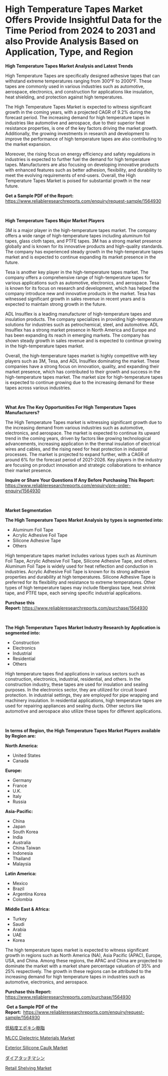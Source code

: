 <p><h1>High Temperature Tapes Market Offers Provide Insightful Data for the Time Period from 2024 to 2031 and also Provide Analysis Based on Application, Type, and Region</h1></p><p><strong>High Temperature Tapes Market Analysis and Latest Trends</strong></p>
<p><p>High Temperature Tapes are specifically designed adhesive tapes that can withstand extreme temperatures ranging from 300°F to 2000°F. These tapes are commonly used in various industries such as automotive, aerospace, electronics, and construction for applications like insulation, heat shielding, and protection against high temperatures.</p><p>The High Temperature Tapes Market is expected to witness significant growth in the coming years, with a projected CAGR of 9.2% during the forecast period. The increasing demand for high temperature tapes in industries like automotive and aerospace, due to their superior heat resistance properties, is one of the key factors driving the market growth. Additionally, the growing investments in research and development to improve the performance of high temperature tapes are also contributing to the market expansion.</p><p>Moreover, the rising focus on energy efficiency and safety regulations in industries is expected to further fuel the demand for high temperature tapes. Manufacturers are also focusing on developing innovative products with enhanced features such as better adhesion, flexibility, and durability to meet the evolving requirements of end-users. Overall, the High Temperature Tapes Market is poised for substantial growth in the near future.</p></p>
<p><strong>Get a Sample PDF of the Report:&nbsp;</strong> <a href="https://www.reliableresearchreports.com/enquiry/request-sample/1564930">https://www.reliableresearchreports.com/enquiry/request-sample/1564930</a></p>
<p>&nbsp;</p>
<p><strong>High Temperature Tapes Major Market Players</strong></p>
<p><p>3M is a major player in the high-temperature tapes market. The company offers a wide range of high-temperature tapes including aluminum foil tapes, glass cloth tapes, and PTFE tapes. 3M has a strong market presence globally and is known for its innovative products and high-quality standards. The company has experienced steady growth in the high-temperature tapes market and is expected to continue expanding its market presence in the future.</p><p>Tesa is another key player in the high-temperature tapes market. The company offers a comprehensive range of high-temperature tapes for various applications such as automotive, electronics, and aerospace. Tesa is known for its focus on research and development, which has helped the company introduce new and innovative products in the market. Tesa has witnessed significant growth in sales revenue in recent years and is expected to maintain strong growth in the future.</p><p>ADL Insulflex is a leading manufacturer of high-temperature tapes and insulation products. The company specializes in providing high-temperature solutions for industries such as petrochemical, steel, and automotive. ADL Insulflex has a strong market presence in North America and Europe and has been expanding its reach in emerging markets. The company has shown steady growth in sales revenue and is expected to continue growing in the high-temperature tapes market.</p><p>Overall, the high-temperature tapes market is highly competitive with key players such as 3M, Tesa, and ADL Insulflex dominating the market. These companies have a strong focus on innovation, quality, and expanding their market presence, which has contributed to their growth and success in the high-temperature tapes market. The market size for high-temperature tapes is expected to continue growing due to the increasing demand for these tapes across various industries.</p></p>
<p>&nbsp;</p>
<p><strong>What Are The Key Opportunities For High Temperature Tapes Manufacturers?</strong></p>
<p><p>The High Temperature Tapes market is witnessing significant growth due to the increasing demand from various industries such as automotive, electronics, and aerospace. The market is expected to continue its upward trend in the coming years, driven by factors like growing technological advancements, increasing application in the thermal insulation of electrical wires and cables, and the rising need for heat protection in industrial processes. The market is projected to expand further, with a CAGR of around 6% for the forecast period of 2021-2026. Key players in the industry are focusing on product innovation and strategic collaborations to enhance their market presence.</p></p>
<p><strong>Inquire or Share Your Questions If Any Before Purchasing This Report:</strong> <a href="https://www.reliableresearchreports.com/enquiry/pre-order-enquiry/1564930">https://www.reliableresearchreports.com/enquiry/pre-order-enquiry/1564930</a></p>
<p>&nbsp;</p>
<p><strong>Market Segmentation</strong></p>
<p><strong>The High Temperature Tapes Market Analysis by types is segmented into:</strong></p>
<p><ul><li>Aluminum Foil Tape</li><li>Acrylic Adhesive Foil Tape</li><li>Silicone Adhesive Tape</li><li>Others</li></ul></p>
<p><p>High temperature tapes market includes various types such as Aluminum Foil Tape, Acrylic Adhesive Foil Tape, Silicone Adhesive Tape, and others. Aluminum Foil Tape is widely used for heat reflection and conduction in industries. Acrylic Adhesive Foil Tape is known for its strong adhesive properties and durability at high temperatures. Silicone Adhesive Tape is preferred for its flexibility and resistance to extreme temperatures. Other types of high temperature tapes may include fiberglass tape, heat shrink tape, and PTFE tape, each serving specific industrial applications.</p></p>
<p><strong>Purchase this Report:&nbsp;</strong><a href="https://www.reliableresearchreports.com/purchase/1564930">https://www.reliableresearchreports.com/purchase/1564930</a></p>
<p>&nbsp;</p>
<p><strong>The High Temperature Tapes Market Industry Research by Application is segmented into:</strong></p>
<p><ul><li>Construction</li><li>Electronics</li><li>Industrial</li><li>Residential</li><li>Others</li></ul></p>
<p><p>High temperature tapes find applications in various sectors such as construction, electronics, industrial, residential, and others. In the construction industry, these tapes are used for insulation and sealing purposes. In the electronics sector, they are utilized for circuit board protection. In industrial settings, they are employed for pipe wrapping and machinery insulation. In residential applications, high temperature tapes are used for repairing appliances and sealing ducts. Other sectors like automotive and aerospace also utilize these tapes for different applications.</p></p>
<p>&nbsp;</p>
<p><strong>In terms of Region, the High Temperature Tapes Market Players available by Region are:</strong></p>
<p>
    <p> <strong> North America: </strong>
        <ul>
            <li>United States</li>
            <li>Canada</li>
        </ul>
        </p> 
    <p> <strong> Europe: </strong>
        <ul>
            <li>Germany</li>
            <li>France</li>
            <li>U.K.</li>
            <li>Italy</li>
            <li>Russia</li>
        </ul>
        </p> 
    <p> <strong> Asia-Pacific: </strong>
        <ul>
            <li>China</li>
            <li>Japan</li>
            <li>South Korea</li>
            <li>India</li>
            <li>Australia</li>
            <li>China Taiwan</li>
            <li>Indonesia</li>
            <li>Thailand</li>
            <li>Malaysia</li>
        </ul>
        </p> 
    <p> <strong> Latin America: </strong>
        <ul>
            <li>Mexico</li>
            <li>Brazil</li>
            <li>Argentina Korea</li>
            <li>Colombia</li>
        </ul>
        </p> 
    <p> <strong> Middle East & Africa: </strong>
        <ul>
            <li>Turkey</li>
            <li>Saudi</li>
            <li>Arabia</li>
            <li>UAE</li>
            <li>Korea</li>
        </ul>
    </p>
    </p>
<p><p>The high temperature tapes market is expected to witness significant growth in regions such as North America (NA), Asia Pacific (APAC), Europe, USA, and China. Among these regions, the APAC and China are projected to dominate the market with a market share percentage valuation of 35% and 25% respectively. The growth in these regions can be attributed to the increasing demand for high temperature tapes in industries such as automotive, electronics, and aerospace.</p></p>
<p><strong>Purchase this Report: </strong><a href="https://www.reliableresearchreports.com/purchase/1564930">https://www.reliableresearchreports.com/purchase/1564930</a></p>
<p>&nbsp;<strong>Get a Sample PDF of the Report:&nbsp;&nbsp;</strong><a href="https://www.reliableresearchreports.com/enquiry/request-sample/1564930">https://www.reliableresearchreports.com/enquiry/request-sample/1564930</a></p>
<p><strong></strong></p>
<p><p><a href="https://github.com/EstaSprer20231/Market-Research-Report-List-1/blob/main/10491195793.md">低粘度エポキシ樹脂</a></p><p><a href="https://issuu.com/reportprime-2/docs/mlcc-dielectric-materials-market-size-2030.pptx">MLCC Dielectric Materials Market</a></p><p><a href="https://github.com/Angelnienowdseej3e45z3p8c/Market-Research-Report-List-1/blob/main/exterior-silicone-caulk-market.md">Exterior Silicone Caulk Market</a></p><p><a href="https://github.com/vlcostes/Market-Research-Report-List-1/blob/main/83887275792.md">ダイアタッチマシン</a></p><p><a href="https://github.com/brentleyjimmiealvaradoz4l1rea/Market-Research-Report-List-1/blob/main/retail-shelving-market.md">Retail Shelving Market</a></p></p>